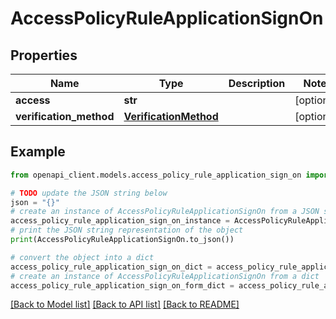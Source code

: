 # AccessPolicyRuleApplicationSignOn


## Properties

Name | Type | Description | Notes
------------ | ------------- | ------------- | -------------
**access** | **str** |  | [optional] 
**verification_method** | [**VerificationMethod**](VerificationMethod.md) |  | [optional] 

## Example

```python
from openapi_client.models.access_policy_rule_application_sign_on import AccessPolicyRuleApplicationSignOn

# TODO update the JSON string below
json = "{}"
# create an instance of AccessPolicyRuleApplicationSignOn from a JSON string
access_policy_rule_application_sign_on_instance = AccessPolicyRuleApplicationSignOn.from_json(json)
# print the JSON string representation of the object
print(AccessPolicyRuleApplicationSignOn.to_json())

# convert the object into a dict
access_policy_rule_application_sign_on_dict = access_policy_rule_application_sign_on_instance.to_dict()
# create an instance of AccessPolicyRuleApplicationSignOn from a dict
access_policy_rule_application_sign_on_form_dict = access_policy_rule_application_sign_on.from_dict(access_policy_rule_application_sign_on_dict)
```
[[Back to Model list]](../README.md#documentation-for-models) [[Back to API list]](../README.md#documentation-for-api-endpoints) [[Back to README]](../README.md)


